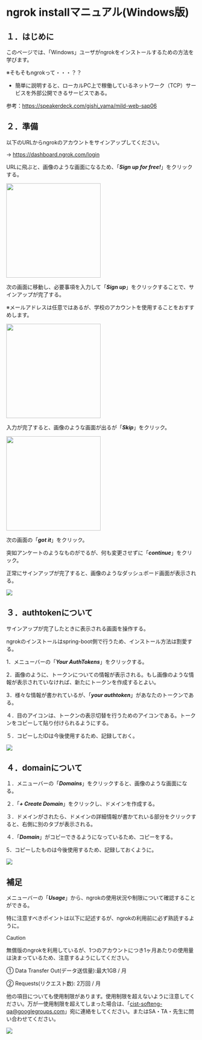 # ngrok installマニュアル(Windows版)
## １．はじめに

このページでは、「Windows」ユーザがngrokをインストールするための方法を学びます。

※そもそもngrokって・・・？？

- 簡単に説明すると、ローカルPC上で稼働しているネットワーク（TCP）サービスを外部公開できるサービスである。

参考：https://speakerdeck.com/gishi_yama/mild-web-sap06

## ２．準備

以下のURLからngrokのアカウントをサインアップしてください。

-> https://dashboard.ngrok.com/login

URLに飛ぶと、画像のような画面になるため、「***Sign up for free!***」をクリックする。

<img width="250" src="https://github.com/122yuuki/SA_install/blob/main/SA_file/image_1-1.png">  

次の画面に移動し、必要事項を入力して「***Sign up***」をクリックすることで、サインアップが完了する。

※メールアドレスは任意ではあるが、学校のアカウントを使用することをおすすめします。

<img width="250" src="https://github.com/122yuuki/SA_install/blob/main/SA_file/image_1-2.png">

入力が完了すると、画像のような画面が出るが「***Skip***」をクリック。

<img width="250" src="https://github.com/122yuuki/SA_install/blob/main/SA_file/image_1-3.png">

次の画面の「***got it***」をクリック。

突如アンケートのようなものがでるが、何も変更させずに「***continue***」をクリック。

正常にサインアップが完了すると、画像のようなダッシュボード画面が表示される。

<img src="https://github.com/122yuuki/SA_install/blob/main/SA_file/image_1-5.png">

## ３．authtokenについて

サインアップが完了したときに表示される画面を操作する。

ngrokのインストールはspring-boot側で行うため、インストール方法は割愛する。

1．メニューバーの「***Your AuthTokens***」をクリックする。

2．画像のように、トークンについての情報が表示される。もし画像のような情報が表示されていなければ、新たにトークンを作成するとよい。

3．様々な情報が書かれているが、「***your authtoken***」があなたのトークンである。

４．目のアイコンは、トークンの表示切替を行うためのアイコンである。トークンをコピーして貼り付けられるようにする。

５．コピーしたIDは今後使用するため、記録しておく。

<img src="https://github.com/122yuuki/SA_install/blob/main/SA_file/image_token.png">


## ４．domainについて

１．メニューバーの「***Domains***」をクリックすると、画像のような画面になる。

２．「***+ Create Domain***」をクリックし、ドメインを作成する。

３．ドメインがされたら、ドメインの詳細情報が書かてれいる部分をクリックすると、右側に別のタブが表示される。

４．「***Domain***」がコピーできるようになっているため、コピーをする。

5．コピーしたものは今後使用するため、記録しておくように。

<img src="https://github.com/122yuuki/SA_install/blob/main/SA_file/image_domain.png">

## 補足

メニューバーの「***Usage***」から、ngrokの使用状況や制限について確認することができる。

特に注意すべきポイントは以下に記述するが、ngrokの利用前に必ず熟読するように。

> [!caution]
> 無償版のngrokを利用しているが、1つのアカウントにつき1ヶ月あたりの使用量は決まっているため、注意するようにしてください。

① Data Transfer Out(データ送信量):最大1GB / 月

② Requests(リクエスト数): 2万回 / 月

他の項目についても使用制限があります。使用制限を超えないように注意してください。万が一使用制限を超えてしまった場合は、「cist-softeng-qa@googlegroups.com」宛に連絡をしてください。またはSA・TA・先生に問い合わせてください。

<img src="https://github.com/122yuuki/SA_install/blob/main/SA_file/image35.png">
